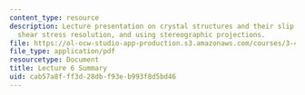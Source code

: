 ```yaml
---
content_type: resource
description: Lecture presentation on crystal structures and their slip systems, dislocation
  shear stress resolution, and using stereographic projections.
file: https://ol-ocw-studio-app-production.s3.amazonaws.com/courses/3-40j-physical-metallurgy-fall-2009/cab57a8fff3d28dbf93eb993f8d5bd46_MIT3_40JF09_lec06.pdf
file_type: application/pdf
resourcetype: Document
title: Lecture 6 Summary
uid: cab57a8f-ff3d-28db-f93e-b993f8d5bd46
---
```

